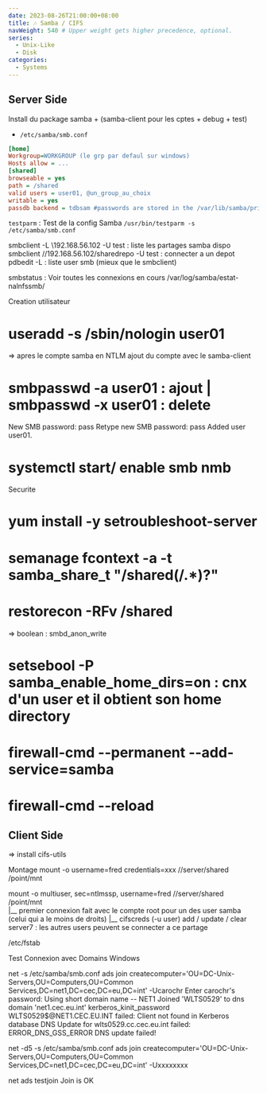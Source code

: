 ```yaml
---
date: 2023-08-26T21:00:00+08:00
title: 🎶 Samba / CIFS
navWeight: 540 # Upper weight gets higher precedence, optional.
series:
  - Unix-Like
  - Disk
categories:
  - Systems
---
```


## Server Side

Install du package samba + (samba-client  pour les cptes + debug + test)

* `/etc/samba/smb.conf`
```ini
[home]
Workgroup=WORKGROUP (le grp par defaul sur windows)
Hosts allow = ...
[shared]
browseable = yes
path = /shared
valid users = user01, @un_group_au_choix
writable = yes
passdb backend = tdbsam #passwords are stored in the /var/lib/samba/private/passdb.tdb file.
```

`testparm` :  Test de la config Samba
`/usr/bin/testparm -s /etc/samba/smb.conf`

smbclient -L \192.168.56.102 -U test   :   liste les partages samba dispo
smbclient //192.168.56.102/sharedrepo -U test  :  connecter a un depot 
pdbedit -L  :     liste user smb  (mieux que le smbclient)

smbstatus : Voir toutes les connexions en cours
/var/log/samba/estat-nalnfssmb/

Creation utilisateur
# useradd -s /sbin/nologin user01
=> apres le compte samba en NTLM ajout du compte avec le samba-client
# smbpasswd -a user01   :   ajout  |  smbpasswd -x user01  :   delete 
New SMB password: pass
Retype new SMB password: pass
Added user user01.
# systemctl start/ enable smb nmb 

Securite 
# yum install -y setroubleshoot-server
# semanage fcontext -a -t samba_share_t "/shared(/.*)?"
# restorecon -RFv  /shared
=> boolean   :  smbd_anon_write
# setsebool -P samba_enable_home_dirs=on  :   cnx d'un user et il obtient son home directory
# firewall-cmd --permanent --add-service=samba
# firewall-cmd --reload

## Client Side 
=> install cifs-utils

Montage 
mount -o username=fred credentials=xxx //server/shared  /point/mnt

mount -o multiuser, sec=ntlmssp, username=fred //server/shared  /point/mnt    
 |__ premier connexion fait avec le compte root pour un des user samba (celui qui a le moins de droits)
			|__ cifscreds (-u user) add / update / clear server7  : les autres users peuvent se connecter a ce partage
	

/etc/fstab


Test Connexion avec Domains Windows

net -s /etc/samba/smb.conf ads join createcomputer='OU=DC-Unix-Servers,OU=Computers,OU=Common Services,DC=net1,DC=cec,DC=eu,DC=int' -Ucarochr
Enter carochr's password:
Using short domain name -- NET1
Joined 'WLTS0529' to dns domain 'net1.cec.eu.int'
kerberos_kinit_password WLTS0529$@NET1.CEC.EU.INT failed: Client not found in Kerberos database
DNS Update for wlts0529.cc.cec.eu.int failed: ERROR_DNS_GSS_ERROR
DNS update failed!

net -d5 -s /etc/samba/smb.conf ads join createcomputer='OU=DC-Unix-Servers,OU=Computers,OU=Common Services,DC=net1,DC=cec,DC=eu,DC=int' -Uxxxxxxxx

net ads testjoin
Join is OK